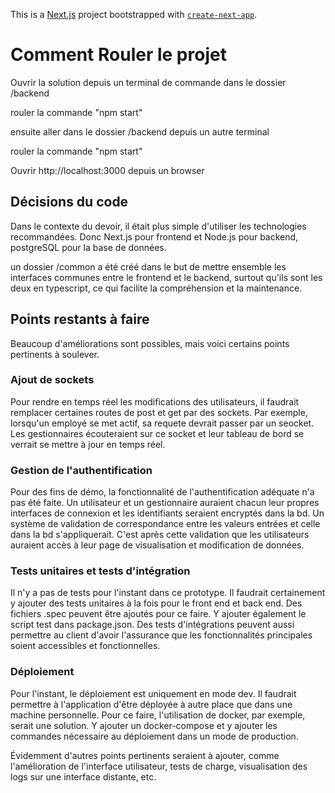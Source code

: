 This is a [Next.js](https://nextjs.org) project bootstrapped with [`create-next-app`](https://nextjs.org/docs/app/api-reference/cli/create-next-app).

# Comment Rouler le projet

Ouvrir la solution depuis un terminal de commande dans le dossier /backend

rouler la commande "npm start"

ensuite aller dans le dossier /backend depuis un autre terminal

rouler la commande "npm start"

Ouvrir http://localhost:3000 depuis un browser


## Décisions du code

Dans le contexte du devoir, il était plus simple d'utiliser les technologies recommandées. Donc Next.js pour frontend et Node.js pour backend, postgreSQL pour la base de données.

un dossier /common a été créé dans le but de mettre ensemble les interfaces communes entre le frontend et le backend, surtout qu'ils sont les deux en typescript, ce qui facilite la compréhension et la maintenance.

## Points restants à faire

Beaucoup d'améliorations sont possibles, mais voici certains points pertinents à soulever.

### Ajout de sockets
Pour rendre en temps réel les modifications des utilisateurs, il faudrait remplacer certaines routes de post et get par des sockets.
Par exemple, lorsqu'un employé se met actif, sa requete devrait passer par un seocket. Les gestionnaires écouteraient sur ce socket et leur tableau de bord se verrait se mettre à jour en temps réel.

### Gestion de l'authentification
Pour des fins de démo, la fonctionnalité de l'authentification adéquate n'a pas été faite. Un utilisateur et un gestionnaire auraient chacun leur propres interfaces de connexion et les identifiants seraient encryptés dans la bd. Un système de validation de correspondance entre les valeurs entrées et celle dans la bd s'appliquerait. C'est après cette validation que les utilisateurs auraient accès à leur page de visualisation et modification de données.

### Tests unitaires et tests d'intégration
Il n'y a pas de tests pour l'instant dans ce prototype. Il faudrait certainement y ajouter des tests unitaires à la fois pour le front end et back end. Des fichiers .spec peuvent être ajoutés pour ce faire. Y ajouter également le script test dans package.json. Des tests d'intégrations peuvent aussi permettre au client d'avoir l'assurance que les fonctionnalités principales soient accessibles et fonctionnelles.

### Déploiement
Pour l'instant, le déploiement est uniquement en mode dev. Il faudrait permettre à l'application d'être déployée à autre place que dans une machine personnelle. Pour ce faire, l'utilisation de docker, par exemple, serait une solution. Y ajouter un docker-compose et y ajouter les commandes nécessaire au déploiement dans un mode de production.

Évidemment d'autres points pertinents seraient à ajouter, comme l'amélioration de l'interface utilisateur, tests de charge, visualisation des logs sur une interface distante, etc.